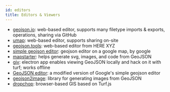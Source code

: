 ```yaml
---
id: editors
title: Editors & Viewers
---
```


- [geojson.io](http://geojson.io/): web-based editor, supports many filetype imports & exports, operations, sharing via GitHub
- [umap](http://umap.openstreetmap.fr/en/): web-based editor, supports sharing on-site
- [geojson.tools](http://geojson.tools/): web-based editor from HERE XYZ
- [simple geojson editor](https://google-developers.appspot.com/maps/documentation/utils/geojson/): geojson editor on a google map, by google
- [mapstarter](http://mapstarter.com/): helps generate svg, images, and code from GeoJSON
- [gjv](https://github.com/anandthakker/gjv): electron app enables viewing GeoJSON locally and hack on it with turf; works offline
- [GeoJSON editor](https://tomscholz.github.io/geojson-editor/): a modified version of Google's simple geojson editor
- [geojson2image](https://github.com/brycejohnston/geojson2image): library for generating images from GeoJSON
- [dropchop](http://dropchop.io/): browser-based GIS based on Turf.js
